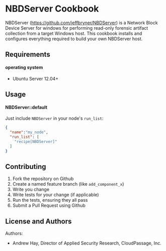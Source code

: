 NBDServer Cookbook
===============
NBDServer (https://github.com/jeffbryner/NBDServer) is a Network Block Device Server for windows for performing read-only forensic artifact collection from a target Windows host. This cookbook installs and configures everything required to build your own NBDServer host.

Requirements
------------

#### operating system
- Ubuntu Server 12.04+

Usage
-----
#### NBDServer::default

Just include `NBDServer` in your node's `run_list`:

```json
{
  "name":"my_node",
  "run_list": [
    "recipe[NBDServer]"
  ]
}
```

Contributing
------------
1. Fork the repository on Github
2. Create a named feature branch (like `add_component_x`)
3. Write you change
4. Write tests for your change (if applicable)
5. Run the tests, ensuring they all pass
6. Submit a Pull Request using Github

License and Authors
-------------------
Authors:
- Andrew Hay, Director of Applied Security Research, CloudPassage, Inc.

